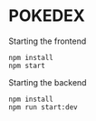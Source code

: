 # POKEDEX

Starting the frontend

```
npm install
npm start
```

Starting the backend

```
npm install
npm run start:dev
```
